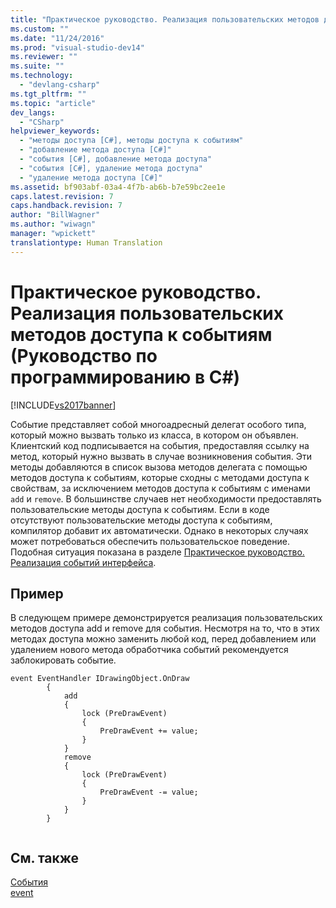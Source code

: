 ```yaml
---
title: "Практическое руководство. Реализация пользовательских методов доступа к событиям (Руководство по программированию в C#) | Microsoft Docs"
ms.custom: ""
ms.date: "11/24/2016"
ms.prod: "visual-studio-dev14"
ms.reviewer: ""
ms.suite: ""
ms.technology: 
  - "devlang-csharp"
ms.tgt_pltfrm: ""
ms.topic: "article"
dev_langs: 
  - "CSharp"
helpviewer_keywords: 
  - "методы доступа [C#], методы доступа к событиям"
  - "добавление метода доступа [C#]"
  - "события [C#], добавление метода доступа"
  - "события [C#], удаление метода доступа"
  - "удаление метода доступа [C#]"
ms.assetid: bf903abf-03a4-4f7b-ab6b-b7e59bc2ee1e
caps.latest.revision: 7
caps.handback.revision: 7
author: "BillWagner"
ms.author: "wiwagn"
manager: "wpickett"
translationtype: Human Translation
---
```

# Практическое руководство. Реализация пользовательских методов доступа к событиям (Руководство по программированию в C#)
[!INCLUDE[vs2017banner](../../../csharp/includes/vs2017banner.md)]

Событие представляет собой многоадресный делегат особого типа, который можно вызвать только из класса, в котором он объявлен.  Клиентский код подписывается на события, предоставляя ссылку на метод, который нужно вызвать в случае возникновения события.  Эти методы добавляются в список вызова методов делегата с помощью методов доступа к событиям, которые сходны с методами доступа к свойствам, за исключением методов доступа к событиям с именами `add` и `remove`.  В большинстве случаев нет необходимости предоставлять пользовательские методы доступа к событиям.  Если в коде отсутствуют пользовательские методы доступа к событиям, компилятор добавит их автоматически.  Однако в некоторых случаях может потребоваться обеспечить пользовательское поведение.  Подобная ситуация показана в разделе [Практическое руководство. Реализация событий интерфейса](../../../csharp/programming-guide/events/how-to-implement-interface-events.md).  
  
## Пример  
 В следующем примере демонстрируется реализация пользовательских методов доступа add и remove для события.  Несмотря на то, что в этих методах доступа можно заменить любой код, перед добавлением или удалением нового метода обработчика событий рекомендуется заблокировать событие.  
  
```  
event EventHandler IDrawingObject.OnDraw  
        {  
            add  
            {  
                lock (PreDrawEvent)  
                {  
                    PreDrawEvent += value;  
                }  
            }  
            remove  
            {  
                lock (PreDrawEvent)  
                {  
                    PreDrawEvent -= value;  
                }  
            }  
        }  
  
```  
  
## См. также  
 [События](../../../csharp/programming-guide/events/index.md)   
 [event](../../../csharp/language-reference/keywords/event.md)